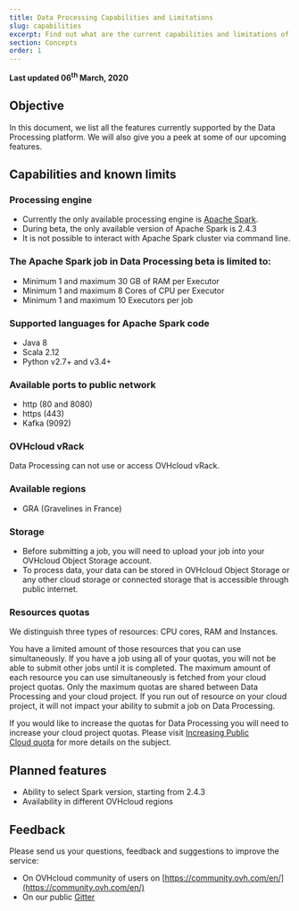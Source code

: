 ```yaml
---
title: Data Processing Capabilities and Limitations 
slug: capabilities
excerpt: Find out what are the current capabilities and limitations of the OVHcloud Data Processing Platform 
section: Concepts
order: 1
---
```


**Last updated 06<sup>th</sup> March, 2020**


## Objective 

In this document, we list all the features currently supported by the Data Processing platform. We will also give you a peek at some of our upcoming features.

## Capabilities and known limits

### Processing engine 

- Currently the only available processing engine is [Apache Spark](http://spark.apache.org/).
- During beta, the only available version of Apache Spark is 2.4.3
- It is not possible to interact with Apache Spark cluster via command line.  

### The Apache Spark job in Data Processing beta is limited to: 

- Minimum 1 and maximum 30 GB of RAM per Executor
- Minimum 1 and maximum 8 Cores of CPU per Executor 
- Minimum 1 and maximum 10 Executors per job 

### Supported languages for Apache Spark code

- Java 8
- Scala 2.12
- Python v2.7+ and v3.4+

### Available ports to public network

- http (80 and 8080)
- https (443)
- Kafka (9092)

### OVHcloud vRack

Data Processing can not use or access OVHcloud vRack. 

### Available regions 

- GRA (Gravelines in France) 

### Storage

- Before submitting a job, you will need to upload your job into your OVHcloud Object Storage account. 
- To process data, your data can be stored in OVHcloud Object Storage or any other cloud storage or connected storage that is accessible through public internet.

### Resources quotas 

We distinguish three types of resources: CPU cores, RAM and Instances. 

You have a limited amount of those resources that you can use simultaneously. If you have a job using all of your quotas, you will not be able to submit other jobs until it is completed. The maximum amount of each resource you can use simultaneously is fetched from your cloud project quotas. Only the maximum quotas are shared between Data Processing and your cloud project. If you run out of resource on your cloud project, it will not impact your ability to submit a job on Data Processing. 

If you would like to increase the quotas for Data Processing you will need to increase your cloud project quotas. Please visit [Increasing Public Cloud quota](../../public-cloud/increase-public-cloud-quota/) for more details on the subject. 

## Planned features

- Ability to select Spark version, starting from 2.4.3 
- Availability in different OVHcloud regions 

## Feedback

Please send us your questions, feedback and suggestions to improve the service: 

- On OVHcloud community of users on [https://community.ovh.com/en/](https://community.ovh.com/en/)
- On our public [Gitter](https://gitter.im/ovh/data-processing)
